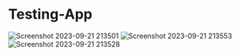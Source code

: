 ﻿# Testing-App
![Screenshot 2023-09-21 213501](https://github.com/abhaythanak/Testing-App/assets/107474114/f42235de-44b1-448e-8a09-eea58abe217f)
![Screenshot 2023-09-21 213553](https://github.com/abhaythanak/Testing-App/assets/107474114/fc4b0874-d341-4e1f-8103-1311f7d102e6)
![Screenshot 2023-09-21 213528](https://github.com/abhaythanak/Testing-App/assets/107474114/129a3e55-ca23-4afe-b78f-8f5eca2c8619)
